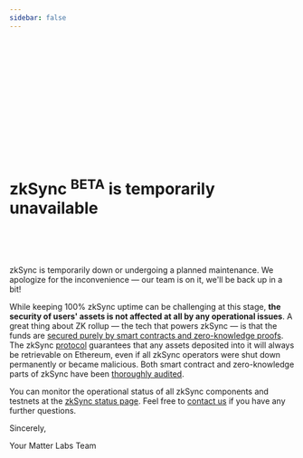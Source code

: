 ```yaml
---
sidebar: false
---
```


<br>
<br>
<br>
<br>
<br>
<br>
<br>
<br>
<br>
<br>
<br>
<br>

# zkSync <sup>BETA</sup> is temporarily unavailable

<br>
<br>
<br>

zkSync is temporarily down or undergoing a planned maintenance. We apologize for the inconvenience — our team is on it, we'll be back up in a bit!

While keeping 100% zkSync uptime can be challenging at this stage, **the security of users' assets is not affected at all by any operational issues**. A great thing about ZK rollup — the tech that powers zkSync — is that the funds are [secured purely by smart contracts and zero-knowledge proofs](https://zksync.io/faq/security.html). The zkSync [protocol](https://github.com/matter-labs/zksync/blob/master/docs/protocol.md) guarantees that any assets deposited into it will always be retrievable on Ethereum, even if all zkSync operators were shut down permanently or became malicious. Both smart contract and zero-knowledge parts of zkSync have been [thoroughly audited](https://zksync.io/zksync-1.0-audit.pdf).

You can monitor the operational status of all zkSync components and testnets at the [zkSync status page](https://uptime.com/s/zksync). Feel free to [contact us](https://zksync.io/contact.html) if you have any further questions.

Sincerely,

Your Matter Labs Team